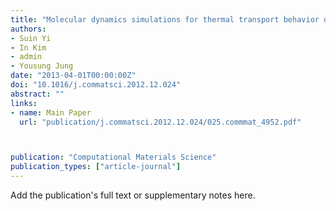 ```yaml
---
title: "Molecular dynamics simulations for thermal transport behavior of InAs nanotubes: A role of symmetry"
authors:
- Suin Yi
- In Kim
- admin
- Yousung Jung
date: "2013-04-01T00:00:00Z"
doi: "10.1016/j.commatsci.2012.12.024"
abstract: ""
links:
- name: Main Paper
  url: "publication/j.commatsci.2012.12.024/025.commmat_4952.pdf"



publication: "Computational Materials Science"
publication_types: ["article-journal"]
---
```


Add the publication's full text or supplementary notes here.
